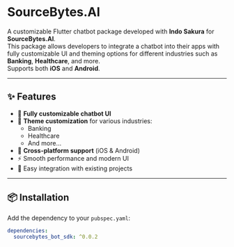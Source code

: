 # SourceBytes.AI

A customizable Flutter chatbot package developed with **Indo Sakura** for **SourceBytes.AI**.  
This package allows developers to integrate a chatbot into their apps with fully customizable UI and theming options for different industries such as **Banking**, **Healthcare**, and more.  
Supports both **iOS** and **Android**.

---

## ✨ Features
- 💬 **Fully customizable chatbot UI**
- 🎨 **Theme customization** for various industries:
  - Banking
  - Healthcare
  - And more…
- 📱 **Cross-platform support** (iOS & Android)
- ⚡ Smooth performance and modern UI
- 🔄 Easy integration with existing projects

---

## 📦 Installation

Add the dependency to your `pubspec.yaml`:
```yaml
dependencies:
  sourcebytes_bot_sdk: ^0.0.2
  